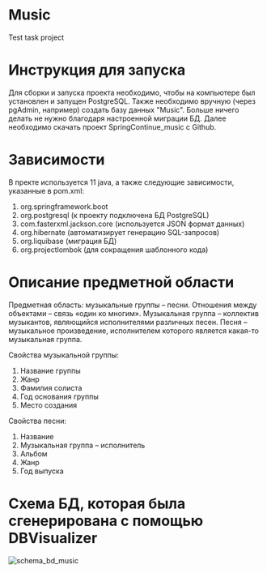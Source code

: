 # Music
Test task project

# Инструкция для запуска

Для сборки и запуска проекта необходимо, чтобы на компьютере был установлен и запущен PostgreSQL. Также необходимо вручную (через pgAdmin, например) создать базу данных "Music". Больше ничего делать не нужно благодаря настроенной миграции БД. Далее необходимо скачать проект SpringContinue_music с Github.

# Зависимости

В пректе используется 11 java, а также следующие зависимости, указанные в pom.xml:

1. org.springframework.boot
2. org.postgresql (к проекту подключена БД PostgreSQL)
3. com.fasterxml.jackson.core (используется JSON формат данных)
4. org.hibernate (автоматизирует генерацию SQL-запросов)
5. org.liquibase (миграция БД)
6. org.projectlombok (для сокращения шаблонного кода)

# Описание предметной области

Предметная область: музыкальные группы – песни. Отношения между объектами – связь «один ко многим». 
Музыкальная группа – коллектив музыкантов, являющийся исполнителями различных песен.
Песня – музыкальное произведение, исполнителем которого является какая-то музыкальная группа.

Свойства музыкальной группы:
1. Название группы
2. Жанр 
3. Фамилия солиста
4. Год основания группы
5. Место создания

Свойства песни:
1. Название
2. Музыкальная группа – исполнитель
3. Альбом
4. Жанр 
5. Год выпуска

# Cхема БД, которая была сгенерирована с помощью DBVisualizer

![schema_bd_music](https://user-images.githubusercontent.com/67165094/234869949-5af82b34-3410-42b5-9f35-196ab1315bad.png)

